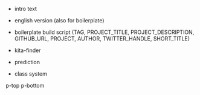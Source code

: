 - intro text
- english version (also for boilerplate)
- boilerplate build script (TAG, PROJECT_TITLE, PROJECT_DESCRIPTION, GITHUB_URL, PROJECT, AUTHOR, TWITTER_HANDLE, SHORT_TITLE)
- kita-finder
- prediction

- class system

p-top
p-bottom